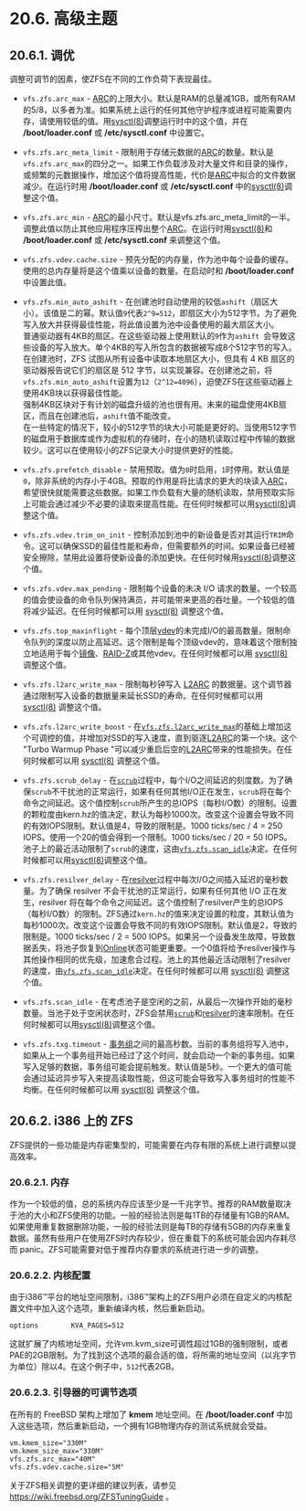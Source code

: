 # 20.6. 高级主题

## 20.6.1. 调优

调整可调节的因素，使ZFS在不同的工作负荷下表现最佳。

- `vfs.zfs.arc_max` - [ARC](https://docs.freebsd.org/en/books/handbook/zfs/#zfs-term-arc)的上限大小。默认是RAM的总量减1GB，或所有RAM的5/8，以多者为准。如果系统上运行的任何其他守护程序或进程可能需要内存，请使用较低的值。用[sysctl(8)](https://www.freebsd.org/cgi/man.cgi?query=sysctl&sektion=8&format=html)调整运行时中的这个值，并在 **/boot/loader.conf** 或 **/etc/sysctl.conf** 中设置它。

- `vfs.zfs.arc_meta_limit` - 限制用于存储元数据的[ARC](https://docs.freebsd.org/en/books/handbook/zfs/#zfs-term-arc)的数量。默认是`vfs.zfs.arc_max`的四分之一。如果工作负载涉及对大量文件和目录的操作，或频繁的元数据操作，增加这个值将提高性能，代价是[ARC](https://docs.freebsd.org/en/books/handbook/zfs/#zfs-term-arc)中拟合的文件数据减少。在运行时用 **/boot/loader.conf** 或 **/etc/sysctl.conf** 中的[sysctl(8)](https://www.freebsd.org/cgi/man.cgi?query=sysctl&sektion=8&format=html)调整这个值。

- `vfs.zfs.arc_min` - [ARC](https://docs.freebsd.org/en/books/handbook/zfs/#zfs-term-arc)的最小尺寸。默认是vfs.zfs.arc_meta_limit的一半。调整此值以防止其他应用程序压榨出整个[ARC](https://docs.freebsd.org/en/books/handbook/zfs/#zfs-term-arc)。在运行时用[sysctl(8)](https://www.freebsd.org/cgi/man.cgi?query=sysctl&sektion=8&format=html)和 **/boot/loader.conf** 或 **/etc/sysctl.conf** 来调整这个值。

- `vfs.zfs.vdev.cache.size` - 预先分配的内存量，作为池中每个设备的缓存。使用的总内存量将是这个值乘以设备的数量。在启动时和 **/boot/loader.conf** 中设置此值。

- `vfs.zfs.min_auto_ashift` - 在创建池时自动使用的较低`ashift`（扇区大小）。该值是二的幂。默认值`9`代表`2^9=512`，即扇区大小为512字节。为了避免写入放大并获得最佳性能，将此值设置为池中设备使用的最大扇区大小。  
普通驱动器有4KB的扇区。在这些驱动器上使用默认的`9`作为`ashift `会导致这些设备的写入放大。单个4KB的写入所包含的数据被写成8个512字节的写入。在创建池时，ZFS 试图从所有设备中读取本地扇区大小，但具有 4 KB 扇区的驱动器报告说它们的扇区是 512 字节，以实现兼容。在创建池之前，将`vfs.zfs.min_auto_ashift`设置为`12`（`2^12=4096`），迫使ZFS在这些驱动器上使用4KB块以获得最佳性能。  
强制4KB区块对于有计划的磁盘升级的池也很有用。未来的磁盘使用4KB扇区，而且在创建池后，`ashift`值不能改变。  
在一些特定的情况下，较小的512字节的块大小可能是更好的。当使用512字节的磁盘用于数据库或作为虚拟机的存储时，在小的随机读取过程中传输的数据较少。这可以在使用较小的ZFS记录大小时提供更好的性能。

- `vfs.zfs.prefetch_disable` - 禁用预取。值为`0`时启用，`1`时停用。默认值是`0`，除非系统的内存小于4GB。预取的作用是将比请求的更大的块读入[ARC](https://docs.freebsd.org/en/books/handbook/zfs/#zfs-term-arc)，希望很快就能需要这些数据。如果工作负载有大量的随机读取，禁用预取实际上可能会通过减少不必要的读取来提高性能。在任何时候都可以用[sysctl(8)](https://www.freebsd.org/cgi/man.cgi?query=sysctl&sektion=8&format=html)调整这个值。

- `vfs.zfs.vdev.trim_on_init` - 控制添加到池中的新设备是否对其运行`TRIM`命令。这可以确保SSD的最佳性能和寿命，但需要额外的时间。如果设备已经被安全擦除，禁用此设置将使新设备的添加更快。在任何时候用[sysctl(8)](https://www.freebsd.org/cgi/man.cgi?query=sysctl&sektion=8&format=html)调整这个值。

- `vfs.zfs.vdev.max_pending` - 限制每个设备的未决 I/O 请求的数量。一个较高的值会使设备的命令队列保持满员，并可能带来更高的吞吐量。一个较低的值将减少延迟。在任何时候都可以用 [sysctl(8)](https://www.freebsd.org/cgi/man.cgi?query=sysctl&sektion=8&format=html) 调整这个值。

- `vfs.zfs.top_maxinflight` - 每个顶层[vdev](https://docs.freebsd.org/en/books/handbook/zfs/#zfs-term-vdev)的未完成I/O的最高数量。限制命令队列的深度以防止高延迟。这个限制是每个顶级vdev的，意味着这个限制独立地适用于每个[镜像](https://docs.freebsd.org/en/books/handbook/zfs/#zfs-term-vdev-mirror)、[RAID-Z](https://docs.freebsd.org/en/books/handbook/zfs/#zfs-term-vdev-raidz)或其他vdev。在任何时候都可以用 [sysctl(8)](https://www.freebsd.org/cgi/man.cgi?query=sysctl&sektion=8&format=html) 调整这个值。

- `vfs.zfs.l2arc_write_max` - 限制每秒钟写入 [L2ARC](https://docs.freebsd.org/en/books/handbook/zfs/#zfs-term-l2arc) 的数据量。这个调节器通过限制写入设备的数据量来延长SSD的寿命。在任何时候都可以用 [sysctl(8)](https://www.freebsd.org/cgi/man.cgi?query=sysctl&sektion=8&format=html) 调整这个值。

- `vfs.zfs.l2arc_write_boost` - 在[`vfs.zfs.l2arc_write_max`](https://docs.freebsd.org/en/books/handbook/zfs/#zfs-advanced-tuning-l2arc_write_max)的基础上增加这个可调控的值，并增加对SSD的写入速度，直到驱逐[L2ARC](https://docs.freebsd.org/en/books/handbook/zfs/#zfs-term-l2arc)的第一个块。这个 "Turbo Warmup Phase "可以减少重启后空的[L2ARC](https://docs.freebsd.org/en/books/handbook/zfs/#zfs-term-l2arc)带来的性能损失。在任何时候都可以用 [sysctl(8)](https://www.freebsd.org/cgi/man.cgi?query=sysctl&sektion=8&format=html) 调整这个值。

- `vfs.zfs.scrub_delay` - 在[`scrub`](https://docs.freebsd.org/en/books/handbook/zfs/#zfs-term-scrub)过程中，每个I/O之间延迟的刻度数。为了确保`scrub`不干扰池的正常运行，如果有任何其他I/O正在发生，`scrub`将在每个命令之间延迟。这个值控制`scrub`所产生的总IOPS（每秒I/O数）的限制。设置的颗粒度由kern.hz的值决定，默认为每秒1000次。改变这个设置会导致不同的有效IOPS限制。默认值是4，导致的限制是。1000 ticks/sec / 4 = 250 IOPS。使用一个20的值会得到一个限制。1000 ticks/sec / 20 = 50 IOPS。池子上的最近活动限制了`scrub`的速度，这由[`vfs.zfs.scan_idle`](https://docs.freebsd.org/en/books/handbook/zfs/#zfs-advanced-tuning-scan_idle)决定。在任何时候都可以用[sysctl(8)](https://www.freebsd.org/cgi/man.cgi?query=sysctl&sektion=8&format=html)调整这个值。

- `vfs.zfs.resilver_delay` - 在[resilver](https://docs.freebsd.org/en/books/handbook/zfs/#zfs-term-resilver)过程中每次I/O之间插入延迟的毫秒数量。为了确保 resilver 不会干扰池的正常运行，如果有任何其他 I/O 正在发生，resilver 将在每个命令之间延迟。这个值控制了resilver产生的总IOPS（每秒I/O数）的限制。ZFS通过`kern.hz`的值来决定设置的粒度，其默认值为每秒1000次。改变这个设置会导致不同的有效IOPS限制。默认值是2，导致的限制是。1000 ticks/sec / 2 = 500 IOPS。如果另一个设备发生故障，导致数据丢失，将池子恢复到[Online](https://docs.freebsd.org/en/books/handbook/zfs/#zfs-term-online)状态可能更重要。一个0值将给予resilver操作与其他操作相同的优先级，加速愈合过程。池上的其他最近活动限制了resilver的速度，由[`vfs.zfs.scan_idle`](https://docs.freebsd.org/en/books/handbook/zfs/#zfs-advanced-tuning-scan_idle)决定。在任何时候都可以用 [sysctl(8)](https://www.freebsd.org/cgi/man.cgi?query=sysctl&sektion=8&format=html) 调整这个值。

- `vfs.zfs.scan_idle` - 在考虑池子是空闲的之前，从最后一次操作开始的毫秒数量。当池子处于空闲状态时，ZFS会禁用[`scrub`](https://docs.freebsd.org/en/books/handbook/zfs/#zfs-term-scrub)和[resilver](https://docs.freebsd.org/en/books/handbook/zfs/#zfs-term-resilver)的速率限制。在任何时候都可以用[sysctl(8)](https://www.freebsd.org/cgi/man.cgi?query=sysctl&sektion=8&format=html)调整这个值。

- `vfs.zfs.txg.timeout` - [事务组](https://docs.freebsd.org/en/books/handbook/zfs/#zfs-term-txg)之间的最高秒数。当前的事务组将写入池中，如果从上一个事务组开始已经过了这个时间，就会启动一个新的事务组。如果写入足够的数据，事务组可能会提前触发。默认值是5秒。一个更大的值可能会通过延迟异步写入来提高读取性能，但这可能会导致写入事务组时的性能不均衡。在任何时候都可以用 [sysctl(8)](https://www.freebsd.org/cgi/man.cgi?query=sysctl&sektion=8&format=html) 调整这个值。

## 20.6.2. i386 上的 ZFS

ZFS提供的一些功能是内存密集型的，可能需要在内存有限的系统上进行调整以提高效率。

### 20.6.2.1. 内存

作为一个较低的值，总的系统内存应该至少是一千兆字节。推荐的RAM数量取决于池的大小和ZFS使用的功能。一般的经验法则是每1TB的存储量有1GB的RAM。如果使用重复数据删除功能，一般的经验法则是每TB的存储有5GB的内存来重复数据。虽然有些用户在使用ZFS时内存较少，但在重载下的系统可能会因内存耗尽而 panic。ZFS可能需要对低于推荐内存要求的系统进行进一步的调整。

### 20.6.2.2. 内核配置

由于i386™平台的地址空间限制，i386™架构上的ZFS用户必须在自定义的内核配置文件中加入这个选项，重新编译内核，然后重新启动。
```
options        KVA_PAGES=512
```
这就扩展了内核地址空间，允许vm.kvm_size可调性超过1GB的强制限制，或者PAE的2GB限制。为了找到这个选项的最合适的值，将所需的地址空间（以兆字节为单位）除以4。在这个例子中，`512`代表2GB。

### 20.6.2.3. 引导器的可调节选项

在所有的 FreeBSD 架构上增加了 **kmem** 地址空间。在 **/boot/loader.conf** 中加入这些选项，然后重新启动，一个拥有1GB物理内存的测试系统就会受益。
```
vm.kmem_size="330M"
vm.kmem_size_max="330M"
vfs.zfs.arc_max="40M"
vfs.zfs.vdev.cache.size="5M"
```
关于ZFS相关调整的更详细的建议列表，请参见 https://wiki.freebsd.org/ZFSTuningGuide 。
